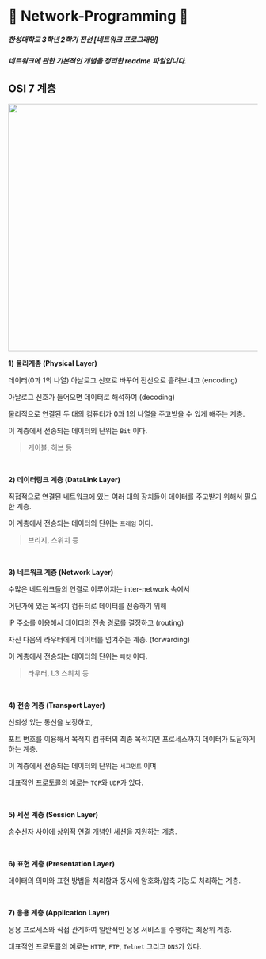 # :electric_plug: Network-Programming :electric_plug:
##### 한성대학교 3학년 2학기 전선 [네트워크 프로그래밍]
##### 네트워크에 관한 기본적인 개념을 정리한 readme 파일입니다.

## OSI 7 계층
<img src="https://user-images.githubusercontent.com/58140360/187134791-ece1322c-43fc-44fe-8f48-ef16cd42c8aa.jpg" width="750" height="500"/>

**1) 물리계층 (Physical Layer)**

데이터(0과 1의 나열) 아날로그 신호로 바꾸어 전선으로 흘려보내고
(encoding)

아날로그 신호가 들어오면 데이터로 해석하여
(decoding)

물리적으로 연결된 두 대의 컴퓨터가 0과 1의 나열을 주고받을 수 있게 해주는 계층.

이 계층에서 전송되는 데이터의 단위는 ```Bit``` 이다.

> 케이블, 허브 등

<br>

**2) 데이터링크 계층 (DataLink Layer)**

직접적으로 연결된 네트워크에 있는 여러 대의 장치들이 데이터를 주고받기 위해서 필요한 계층.

이 계층에서 전송되는 데이터의 단위는 ```프레임``` 이다.

> 브리지, 스위치 등

<br>

**3) 네트워크 계층 (Network Layer)**

수많은 네트워크들의 연결로 이루어지는 inter-network 속에서

어딘가에 있는 목적지 컴퓨터로 데이터를 전송하기 위해

IP 주소를 이용해서 데이터의 전송 경로를 결정하고 (routing)

자신 다음의 라우터에게 데이터를 넘겨주는 계층. (forwarding)

이 계층에서 전송되는 데이터의 단위는 ```패킷``` 이다.

> 라우터, L3 스위치 등

<br>

**4) 전송 계층 (Transport Layer)**

신뢰성 있는 통신을 보장하고, 

포트 번호를 이용해서 목적지 컴퓨터의 최종 목적지인 프로세스까지 데이터가 도달하게 하는 계층.

이 계층에서 전송되는 데이터의 단위는 ```세그먼트``` 이며

대표적인 프로토콜의 예로는 ```TCP```와 ```UDP```가 있다.

<br>

**5) 세션 계층 (Session Layer)**

송수신자 사이에 상위적 연결 개념인 세션을 지원하는 계층.

<br>

**6) 표현 계층 (Presentation Layer)**

데이터의 의미와 표현 방법을 처리함과 동시에 암호화/압축 기능도 처리하는 계층.

<br>

**7) 응용 계층 (Application Layer)**

응용 프로세스와 직접 관계하여 일반적인 응용 서비스를 수행하는 최상위 계층.

대표적인 프로토콜의 예로는 ```HTTP```, ```FTP```, ```Telnet``` 그리고 ```DNS```가 있다.
